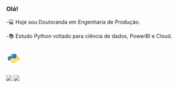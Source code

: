 ### Olá! 


-💻 Hoje sou Doutoranda em Engenharia de Produção.

-📚 Estudo Python voltado para ciência de dados, PowerBI e Cloud.

 <div style="display: inline_block"><br>
 <img align="center" alt="Gabi-Python" height="30" width="40" src="https://raw.githubusercontent.com/devicons/devicon/master/icons/python/python-original.svg">
 </div>
 
 
 ##
 
<div> 
  <a href = "mailto:gabrielass.data@gmail.com"><img src="https://img.shields.io/badge/-Gmail-%23333?style=for-the-badge&logo=gmail&logoColor=white" target="_blank"></a>
  <a href="https://www.linkedin.com/in/gabriela-ssilva/" target="_blank"><img src="https://img.shields.io/badge/-LinkedIn-%230077B5?style=for-the-badge&logo=linkedin&logoColor=white" target="_blank"></a> 
  
</div>
